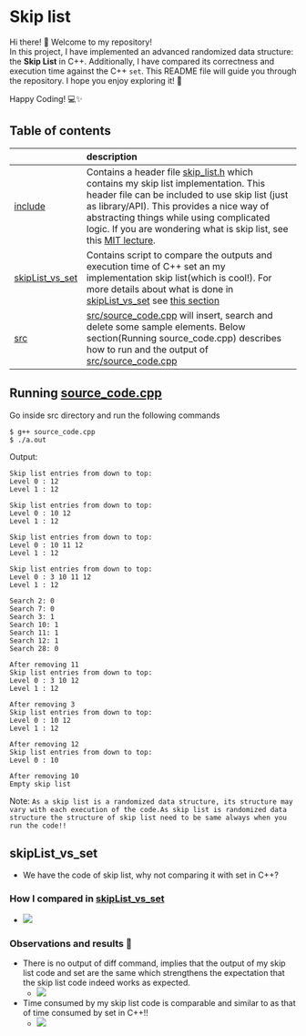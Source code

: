 # Skip list 
Hi there! 👋
Welcome to my repository!  
In this project, I have implemented an advanced randomized data structure: the **Skip List** in C++. Additionally, I have compared its correctness and execution time against the C++ `set`. This README file will guide you through the repository. I hope you enjoy exploring it! 🎉

Happy Coding! 💻✨ 

## Table of contents

| | description |
|:--|:---|
| [include](include/) | Contains a header file [skip_list.h](include/skip_list.h) which contains my skip list implementation. This header file can be included to use skip list (just as library/API). This provides a nice way of abstracting things while using complicated logic. If you are wondering what is skip list, see this [MIT lecture](https://www.youtube.com/watch?v=2g9OSRKJuzM&t=1780s).
| [skipList_vs_set](skipList_vs_set/) | Contains script to compare the outputs and execution time of C++ set an my implementation skip list(which is cool!). For more details about what is done in [skipList_vs_set](skipList_vs_set/) see [this section](#skiplist_vs_set) |
| [src](src/) | [src/source_code.cpp](src/source_code.cpp) will insert, search and delete some sample elements. Below section(Running source_code.cpp) describes how to run and the output of [src/source_code.cpp](src/source_code.cpp) |


## Running [source_code.cpp](src/source_code.cpp)

Go inside src directory and run the following commands
```
$ g++ source_code.cpp
$ ./a.out
```

Output:
```
Skip list entries from down to top:
Level 0 : 12 
Level 1 : 12 

Skip list entries from down to top:
Level 0 : 10 12 
Level 1 : 12 

Skip list entries from down to top:
Level 0 : 10 11 12 
Level 1 : 12 

Skip list entries from down to top:
Level 0 : 3 10 11 12 
Level 1 : 12 

Search 2: 0
Search 7: 0
Search 3: 1
Search 10: 1
Search 11: 1
Search 12: 1
Search 28: 0

After removing 11
Skip list entries from down to top:
Level 0 : 3 10 12 
Level 1 : 12 

After removing 3
Skip list entries from down to top:
Level 0 : 10 12 
Level 1 : 12 

After removing 12
Skip list entries from down to top:
Level 0 : 10 

After removing 10
Empty skip list
```

Note:
```As a skip list is a randomized data structure, its structure may vary with each execution of the code.As skip list is randomized data structure the structure of skip list need to be same always when you run the code!!```

## skipList_vs_set
- We have the code of skip list, why not comparing it with set in C++?

### How I compared in [skipList_vs_set](skipList_vs_set/)
- ![](skipList_vs_set/images/running1.png)


### Observations and results 🏅
- There is no output of diff command, implies that the output of my skip list code and set are the same which strengthens the expectation that the skip list code indeed works as expected.
  - ![](skipList_vs_set/images/running2.png)
- Time consumed by my skip list code is comparable and similar to as that of time consumed by set in C++!!
  - ![](skipList_vs_set/images/comparision.png)